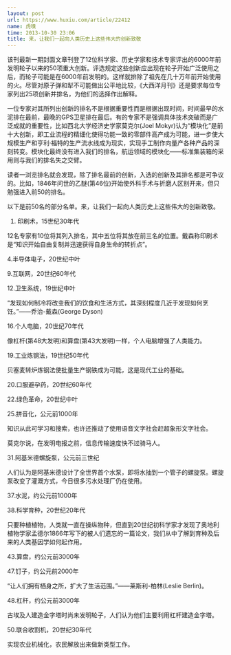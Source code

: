 ```yaml
---
layout: post
url: https://www.huxiu.com/article/22412
name: 虎嗅
time: 2013-10-30 23:06
title: 来，让我们一起向人类历史上这些伟大的创新致敬
---
```

该刊最新一期封面文章刊登了12位科学家、历史学家和技术专家评出的6000年前发明轮子以来的50项重大创新。评选规定这些创新应出现在轮子开始广泛使用之后，而轮子可能是在6000年前发明的。这样就排除了祖先在几十万年前开始使用的火。尽管对原子弹和犁不可能做出公平地比较，《大西洋月刊》还是要求每位专家列出25项创新并排名，为他们的选择作出解释。

一位专家对其所列出创新的排名不是根据重要性而是根据出现时间，时间最早的水泥排在最前，最晚的GPS卫星排在最后。有的专家不是强调具体技术突破而是广泛成就的重要性，比如西北大学经济史学家莫克尔(Joel Mokyr)认为“模块化”是前十大创新，即工业流程的精细化使得功能一致的零部件高产成为可能，进一步使大规模生产和亨利·福特的生产流水线成为现实，实现手工制作向量产各种产品的深刻转变。模块化最终没有进入我们的排名，航运领域的模块化——标准集装箱的采用则与我们的排名失之交臂。

读者一浏览排名就会发现，除了排名最前的创新，入选的创新及其排名都是可争议的。比如，1846年问世的乙醚(第46位)开始使外科手术与折磨人区别开来，但只勉强进入前50的排名。

以下是前50名的部分名单。来，让我们一起向人类历史上这些伟大的创新致敬。

1. 印刷术，15世纪30年代

12名专家有10位将其列入排名，其中五位将其放在前三名的位置。戴森称印刷术是“知识开始自由复制并迅速获得自身生命的转折点”。

4.半导体电子，20世纪中叶

9.互联网，20世纪60年代

12.卫生系统，19世纪中叶

“发现如何制冷将改变我们的饮食和生活方式，其深刻程度几近于发现如何烹饪。”——乔治-戴森(George Dyson)

16.个人电脑，20世纪70年代

像杠杆(第48大发明)和算盘(第43大发明)一样，个人电脑增强了人类能力。

19.工业炼钢法，19世纪50年代

贝塞麦转炉炼钢法使批量生产钢铁成为可能，这是现代工业的基础。

20.口服避孕药，20世纪60年代

22.绿色革命，20世纪中叶

25.拼音化，公元前1000年

知识从此可学习和搜索，也许还推动了使用语音文字社会赶超象形文字社会。

莫克尔说，在发明电报之前，信息传输速度快不过骑马人。

31.阿基米德螺旋泵，公元前三世纪

人们认为是阿基米德设计了全世界首个水泵，即将水抽到一个管子的螺旋泵。螺旋泵改变了灌溉方式，今日很多污水处理厂仍在使用。

37.水泥，约公元前1000年

38.科学育种，20世纪20年代

只要种植植物，人类就一直在操纵物种，但直到20世纪初科学家才发现了奥地利植物学家孟德尔1866年写下的被人们遗忘的一篇论文，我们从中了解到育种及后来的人类基因学如何起作用。

43.算盘，约公元前3000年

47.钉子，约公元前2000年

“让人们拥有栖身之所，扩大了生活范围。”——莱斯利-柏林(Leslie Berlin)。

48.杠杆，约公元前3000年

古埃及人建造金字塔时尚未发明轮子，人们认为他们主要利用杠杆建造金字塔。

50.联合收割机，20世纪30年代

实现农业机械化，农民解放出来做新类型工作。


